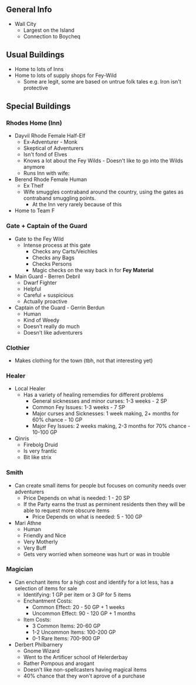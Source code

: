 ## General Info
   * Wall City
     * Largest on the Island
     * Connection to Boycheq

## Usual Buildings
   * Home to lots of Inns 
   * Home to lots of supply shops for Fey-Wild
     * Some are legit, some are based on untrue folk tales e.g. Iron isn't protective

## Special Buildings
### Rhodes Home (Inn)
  * Dayvil Rhode Female Half-Elf
    * Ex-Adventurer - Monk
    * Skeptical of Adventurers
    * Isn't fond of Elves
    * Knows a lot about the Fey Wilds - Doesn't like to go into the Wilds anymore
    * Runs Inn with wife:
  * Berend Rhode Female Human  
    * Ex Theif
    * Wife smuggles contraband around the country, using the gates as contraband smuggling points.
      * At the Inn very rarely because of this
  * Home to Team F
  
### Gate + Captain of the Guard
  * Gate to the Fey Wild
    * Intense process at this gate
      * Checks any Carts/Veichles
      * Checks any Bags
      * Checks Persons
      * Magic checks on the way back in for **Fey Material**
  * Main Guard - Berren Debril
    * Dwarf Fighter
    * Helpful
    * Careful + suspicious
    * Actually proactive
  * Captain of the Guard - Gerrin Berdun
    * Human
    * Kind of Weedy
    * Doesn't really do much
    * Doesn't like adventurers
    
### Clothier
  * Makes clothing for the town (tbh, not that interesting yet) 
  
### Healer
  * Local Healer
    * Has a variety of healing rememdies for different problems
      * General sicknesses and minor curses: 1-3 weeks - 2 SP
      * Common Fey Issues: 1-3 weeks - 7 SP
      * Major curses and Sicknesses: 1 week making, 2+ months for 60% chance - 10 GP
      * Major Fey Issues: 2 weeks making, 2-3 months for 70% chance - 10-100 GP
  * Qinris
    * Firebolg Druid
    * Is very frantic
    * Bit like strix
    
### Smith
  * Can create small items for people but focuses on comunity needs over adventurers
    * Price Depends on what is needed: 1 - 20 SP
    * If the Party earns the trust as perminent residents then they will be able to request more obscure items
      * Price Depends on what is needed: 5 - 100 GP
  * Mari Athne
    * Human
    * Friendly and Nice
    * Very Motherly
    * Very Buff
    * Gets very worried when someone was hurt or was in trouble
    
### Magician
  * Can enchant items for a high cost and identify for a lot less, has a selection of items for sale
    * Identifying: 1 GP per item or 3 GP for 5 items
    * Enchantment Costs:
      * Common Effect: 20 - 50 GP + 1 weeks
      * Uncommon Effect: 90 - 120 GP + 1 months
    * Item Costs:
      * 3 Common Items: 20-60 GP
      * 1-2 Uncommon Items: 100-200 GP
      * 0-1 Rare Items: 700-900 GP
  * Derbert Philbarnery
    * Gnome Wizard
    * Went to the Artificer school of Helerderbay 
    * Rather Pompous and arogant
    * Doesn't like non-spellcasters having magical items
    * 40% chance that they won't aprove of a purchase
### 
